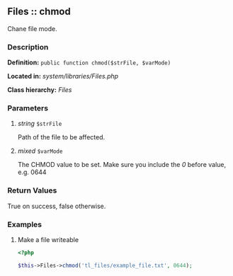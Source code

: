
Files :: chmod
-------------------------------------------

Chane file mode.


### Description ###

**Definition:** `public function chmod($strFile, $varMode)`

**Located in:** *system/libraries/Files.php*

**Class hierarchy:** *Files*


### Parameters ###

1. *string* `$strFile`

	Path of the file to be affected.

2. *mixed* `$varMode`

	The CHMOD value to be set. Make sure you include the *0* before value, e.g. 0644


### Return Values ###

True on success, false otherwise.


### Examples ###

1. Make a file writeable

	```php
	<?php

	$this->Files->chmod('tl_files/example_file.txt', 0644);
	```


